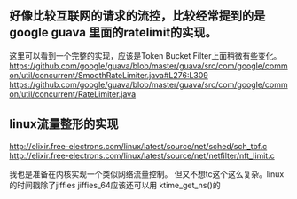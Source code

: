 ##  好像比较互联网的请求的流控，比较经常提到的是google  guava 里面的ratelimit的实现。
这里可以看到一个完整的实现，应该是Token Bucket Filter上面稍微有些变化。
https://github.com/google/guava/blob/master/guava/src/com/google/common/util/concurrent/SmoothRateLimiter.java#L276:L309       
https://github.com/google/guava/blob/master/guava/src/com/google/common/util/concurrent/RateLimiter.java      


##  linux流量整形的实现
http://elixir.free-electrons.com/linux/latest/source/net/sched/sch_tbf.c   
http://elixir.free-electrons.com/linux/latest/source/net/netfilter/nft_limit.c   

我也是准备在内核实现一个类似网络流量控制。 但又不想tc这个这么复杂。linux的时间戳除了jiffies jiffies_64应该还可以用
ktime_get_ns()的

